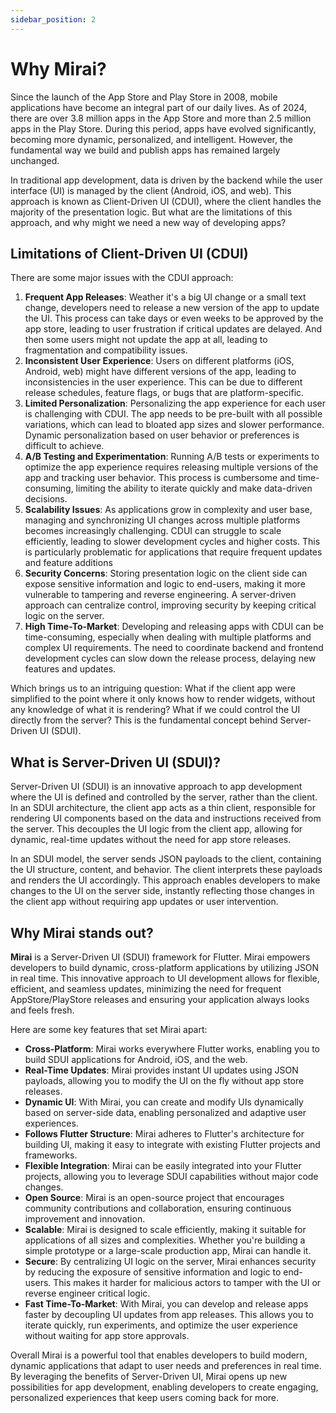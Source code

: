 ```yaml
---
sidebar_position: 2
---
```


# Why Mirai?

Since the launch of the App Store and Play Store in 2008, mobile applications have become an integral part of our daily lives. As of 2024, there are over 3.8 million apps in the App Store and more than 2.5 million apps in the Play Store. During this period, apps have evolved significantly, becoming more dynamic, personalized, and intelligent. However, the fundamental way we build and publish apps has remained largely unchanged.

In traditional app development, data is driven by the backend while the user interface (UI) is managed by the client (Android, iOS, and web). This approach is known as Client-Driven UI (CDUI), where the client handles the majority of the presentation logic. But what are the limitations of this approach, and why might we need a new way of developing apps?

## Limitations of Client-Driven UI (CDUI)

There are some major issues with the CDUI approach:

1. **Frequent App Releases**: Weather it's a big UI change or a small text change, developers need to release a new version of the app to update the UI. This process can take days or even weeks to be approved by the app store, leading to user frustration if critical updates are delayed. And then some users might not update the app at all, leading to fragmentation and compatibility issues.
2. **Inconsistent User Experience**: Users on different platforms (iOS, Android, web) might have different versions of the app, leading to inconsistencies in the user experience. This can be due to different release schedules, feature flags, or bugs that are platform-specific.
3. **Limited Personalization**: Personalizing the app experience for each user is challenging with CDUI. The app needs to be pre-built with all possible variations, which can lead to bloated app sizes and slower performance. Dynamic personalization based on user behavior or preferences is difficult to achieve.
4. **A/B Testing and Experimentation**: Running A/B tests or experiments to optimize the app experience requires releasing multiple versions of the app and tracking user behavior. This process is cumbersome and time-consuming, limiting the ability to iterate quickly and make data-driven decisions.
5. **Scalability Issues**: As applications grow in complexity and user base, managing and synchronizing UI changes across multiple platforms becomes increasingly challenging. CDUI can struggle to scale efficiently, leading to slower development cycles and higher costs. This is particularly problematic for applications that require frequent updates and feature additions
6. **Security Concerns**: Storing presentation logic on the client side can expose sensitive information and logic to end-users, making it more vulnerable to tampering and reverse engineering. A server-driven approach can centralize control, improving security by keeping critical logic on the server.
7. **High Time-To-Market**: Developing and releasing apps with CDUI can be time-consuming, especially when dealing with multiple platforms and complex UI requirements. The need to coordinate backend and frontend development cycles can slow down the release process, delaying new features and updates.

Which brings us to an intriguing question: What if the client app were simplified to the point where it only knows how to render widgets, without any knowledge of what it is rendering? What if we could control the UI directly from the server? This is the fundamental concept behind Server-Driven UI (SDUI).

## What is Server-Driven UI (SDUI)?

Server-Driven UI (SDUI) is an innovative approach to app development where the UI is defined and controlled by the server, rather than the client. In an SDUI architecture, the client app acts as a thin client, responsible for rendering UI components based on the data and instructions received from the server. This decouples the UI logic from the client app, allowing for dynamic, real-time updates without the need for app store releases.

In an SDUI model, the server sends JSON payloads to the client, containing the UI structure, content, and behavior. The client interprets these payloads and renders the UI accordingly. This approach enables developers to make changes to the UI on the server side, instantly reflecting those changes in the client app without requiring app updates or user intervention.

## Why Mirai stands out?

**Mirai** is a Server-Driven UI (SDUI) framework for Flutter. Mirai empowers developers to build dynamic, cross-platform applications by utilizing JSON in real time. This innovative approach to UI development allows for flexible, efficient, and seamless updates, minimizing the need for frequent AppStore/PlayStore releases and ensuring your application always looks and feels fresh.

Here are some key features that set Mirai apart:

- **Cross-Platform**: Mirai works everywhere Flutter works, enabling you to build SDUI applications for Android, iOS, and the web.
- **Real-Time Updates**: Mirai provides instant UI updates using JSON payloads, allowing you to modify the UI on the fly without app store releases.
- **Dynamic UI**: With Mirai, you can create and modify UIs dynamically based on server-side data, enabling personalized and adaptive user experiences.
- **Follows Flutter Structure**: Mirai adheres to Flutter's architecture for building UI, making it easy to integrate with existing Flutter projects and frameworks.
- **Flexible Integration**: Mirai can be easily integrated into your Flutter projects, allowing you to leverage SDUI capabilities without major code changes.
- **Open Source**: Mirai is an open-source project that encourages community contributions and collaboration, ensuring continuous improvement and innovation.
- **Scalable**: Mirai is designed to scale efficiently, making it suitable for applications of all sizes and complexities. Whether you're building a simple prototype or a large-scale production app, Mirai can handle it.
- **Secure**: By centralizing UI logic on the server, Mirai enhances security by reducing the exposure of sensitive information and logic to end-users. This makes it harder for malicious actors to tamper with the UI or reverse engineer critical logic.
- **Fast Time-To-Market**: With Mirai, you can develop and release apps faster by decoupling UI updates from app releases. This allows you to iterate quickly, run experiments, and optimize the user experience without waiting for app store approvals.

Overall Mirai is a powerful tool that enables developers to build modern, dynamic applications that adapt to user needs and preferences in real time. By leveraging the benefits of Server-Driven UI, Mirai opens up new possibilities for app development, enabling developers to create engaging, personalized experiences that keep users coming back for more.
